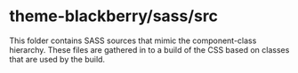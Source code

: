 # theme-blackberry/sass/src

This folder contains SASS sources that mimic the component-class hierarchy. These files
are gathered in to a build of the CSS based on classes that are used by the build.
